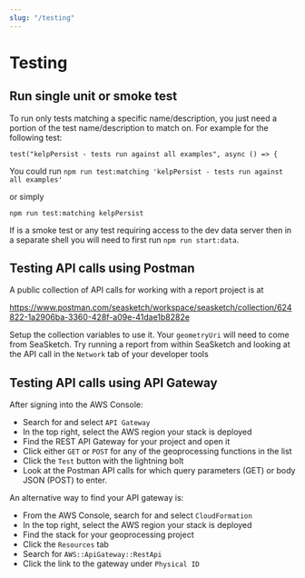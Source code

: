 ```yaml
---
slug: "/testing"
---
```


# Testing

## Run single unit or smoke test

To run only tests matching a specific name/description, you just need a portion of the test name/description to match on. For example for the following test:

`test("kelpPersist - tests run against all examples", async () => {`

You could run
`npm run test:matching 'kelpPersist - tests run against all examples'`

or simply

`npm run test:matching kelpPersist`

If is a smoke test or any test requiring access to the dev data server then in a separate shell you will need to first run `npm run start:data`.

## Testing API calls using Postman

A public collection of API calls for working with a report project is at

https://www.postman.com/seasketch/workspace/seasketch/collection/624822-1a2906ba-3360-428f-a09e-41dae1b8282e

Setup the collection variables to use it. Your `geometryUri` will need to come from SeaSketch. Try running a report from within SeaSketch and looking at the API call in the `Network` tab of your developer tools

## Testing API calls using API Gateway

After signing into the AWS Console:

- Search for and select `API Gateway`
- In the top right, select the AWS region your stack is deployed
- Find the REST API Gateway for your project and open it
- Click either `GET` or `POST` for any of the geoprocessing functions in the list
- Click the `Test` button with the lightning bolt
- Look at the Postman API calls for which query parameters (GET) or body JSON (POST) to enter.

An alternative way to find your API gateway is:

- From the AWS Console, search for and select `CloudFormation`
- In the top right, select the AWS region your stack is deployed
- Find the stack for your geoprocessing project
- Click the `Resources` tab
- Search for `AWS::ApiGateway::RestApi`
- Click the link to the gateway under `Physical ID`
